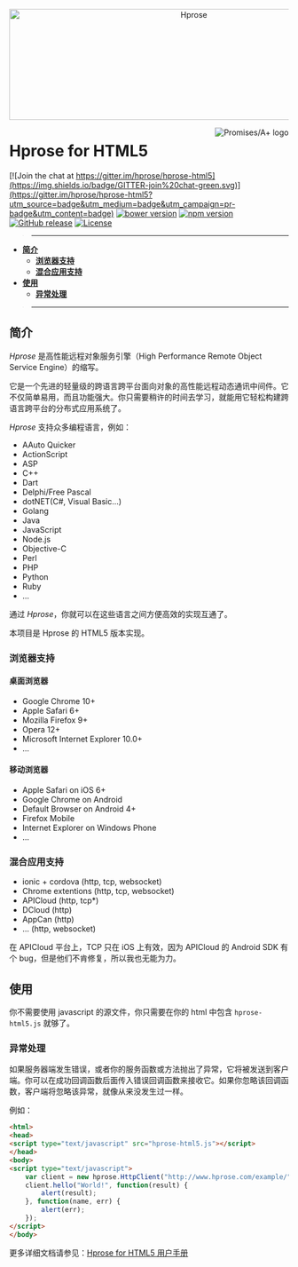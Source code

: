 <p align="center"><img src="http://hprose.com/banner.@2x.png" alt="Hprose" title="Hprose" width="650" height="200" /></p>

<a href="https://promisesaplus.com/">
    <img src="https://promisesaplus.com/assets/logo-small.png" alt="Promises/A+ logo" title="Promises/A+ 1.1 compliant" align="right" />
</a>

# Hprose for HTML5

[![Join the chat at https://gitter.im/hprose/hprose-html5](https://img.shields.io/badge/GITTER-join%20chat-green.svg)](https://gitter.im/hprose/hprose-html5?utm_source=badge&utm_medium=badge&utm_campaign=pr-badge&utm_content=badge)
[![bower version](https://img.shields.io/bower/v/hprose-html5.svg)](http://bower.io/search/?q=hprose-html5)
[![npm version](https://img.shields.io/npm/v/hprose-html5.svg)](https://www.npmjs.com/package/hprose-html5)
[![GitHub release](https://img.shields.io/github/release/hprose/hprose-html5.svg)](https://github.com/hprose/hprose-html5/releases)
[![License](https://img.shields.io/github/license/hprose/hprose-html5.svg)](http://opensource.org/licenses/MIT)

>---
- **[简介](#简介)**
    - **[浏览器支持](#浏览器支持)**
    - **[混合应用支持](#混合应用支持)**
- **[使用](#使用)**
    - **[异常处理](#异常处理)**

>---

## 简介

*Hprose* 是高性能远程对象服务引擎（High Performance Remote Object Service Engine）的缩写。

它是一个先进的轻量级的跨语言跨平台面向对象的高性能远程动态通讯中间件。它不仅简单易用，而且功能强大。你只需要稍许的时间去学习，就能用它轻松构建跨语言跨平台的分布式应用系统了。

*Hprose* 支持众多编程语言，例如：

* AAuto Quicker
* ActionScript
* ASP
* C++
* Dart
* Delphi/Free Pascal
* dotNET(C#, Visual Basic...)
* Golang
* Java
* JavaScript
* Node.js
* Objective-C
* Perl
* PHP
* Python
* Ruby
* ...

通过 *Hprose*，你就可以在这些语言之间方便高效的实现互通了。

本项目是 Hprose 的 HTML5 版本实现。

### 浏览器支持

#### 桌面浏览器

* Google Chrome 10+
* Apple Safari 6+
* Mozilla Firefox 9+
* Opera 12+
* Microsoft Internet Explorer 10.0+
* ...

#### 移动浏览器

* Apple Safari on iOS 6+
* Google Chrome on Android
* Default Browser on Android 4+
* Firefox Mobile
* Internet Explorer on Windows Phone
* ...

### 混合应用支持

* ionic + cordova (http, tcp, websocket)
* Chrome extentions (http, tcp, websocket)
* APICloud (http, tcp*)
* DCloud (http)
* AppCan (http)
* ... (http, websocket)

在 APICloud 平台上，TCP 只在 iOS 上有效，因为 APICloud 的 Android SDK 有个 bug，但是他们不肯修复，所以我也无能为力。

## 使用

你不需要使用 javascript 的源文件，你只需要在你的 html 中包含 `hprose-html5.js` 就够了。

### 异常处理

如果服务器端发生错误，或者你的服务函数或方法抛出了异常，它将被发送到客户端。你可以在成功回调函数后面传入错误回调函数来接收它。如果你忽略该回调函数，客户端将忽略该异常，就像从来没发生过一样。

例如：

```html
<html>
<head>
<script type="text/javascript" src="hprose-html5.js"></script>
</head>
<body>
<script type="text/javascript">
    var client = new hprose.HttpClient("http://www.hprose.com/example/", ["hello"]);
    client.hello("World!", function(result) {
        alert(result);
    }, function(name, err) {
        alert(err);
    });
</script>
</body>
```

更多详细文档请参见：[Hprose for HTML5 用户手册](https://github.com/hprose/hprose-html5/wiki)
